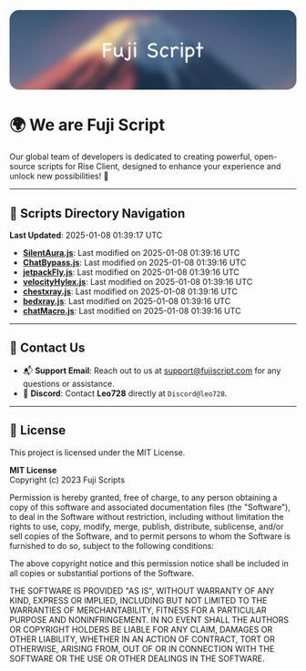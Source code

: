 ![Banner](.github/b.webp)

# 🌍 **We are Fuji Script**

Our global team of developers is dedicated to creating powerful, open-source scripts for Rise Client, designed to enhance your experience and unlock new possibilities! 🌟

---
<!-- SCRIPTS_NAVIGATION_START -->
## 📂 **Scripts Directory Navigation**

**Last Updated**: 2025-01-08 01:39:17 UTC

- **[SilentAura.js](scripts/SilentAura.js)**: Last modified on 2025-01-08 01:39:16 UTC
- **[ChatBypass.js](scripts/ChatBypass.js)**: Last modified on 2025-01-08 01:39:16 UTC
- **[jetpackFly.js](scripts/jetpackFly.js)**: Last modified on 2025-01-08 01:39:16 UTC
- **[velocityHylex.js](scripts/velocityHylex.js)**: Last modified on 2025-01-08 01:39:16 UTC
- **[chestxray.js](scripts/chestxray.js)**: Last modified on 2025-01-08 01:39:16 UTC
- **[bedxray.js](scripts/bedxray.js)**: Last modified on 2025-01-08 01:39:16 UTC
- **[chatMacro.js](scripts/chatMacro.js)**: Last modified on 2025-01-08 01:39:16 UTC

<!-- SCRIPTS_NAVIGATION_END -->

---

## 💬 **Contact Us**  
- 📬 **Support Email**: Reach out to us at [support@fujiscript.com](mailto:support@fujiscript.com) for any questions or assistance.  
- 💬 **Discord**: Contact **Leo728** directly at `Discord@leo728`.

---

## 📜 **License**

This project is licensed under the MIT License.  

**MIT License**  
Copyright (c) 2023 Fuji Scripts  

Permission is hereby granted, free of charge, to any person obtaining a copy of this software and associated documentation files (the "Software"), to deal in the Software without restriction, including without limitation the rights to use, copy, modify, merge, publish, distribute, sublicense, and/or sell copies of the Software, and to permit persons to whom the Software is furnished to do so, subject to the following conditions:  

The above copyright notice and this permission notice shall be included in all copies or substantial portions of the Software.  

THE SOFTWARE IS PROVIDED "AS IS", WITHOUT WARRANTY OF ANY KIND, EXPRESS OR IMPLIED, INCLUDING BUT NOT LIMITED TO THE WARRANTIES OF MERCHANTABILITY, FITNESS FOR A PARTICULAR PURPOSE AND NONINFRINGEMENT. IN NO EVENT SHALL THE AUTHORS OR COPYRIGHT HOLDERS BE LIABLE FOR ANY CLAIM, DAMAGES OR OTHER LIABILITY, WHETHER IN AN ACTION OF CONTRACT, TORT OR OTHERWISE, ARISING FROM, OUT OF OR IN CONNECTION WITH THE SOFTWARE OR THE USE OR OTHER DEALINGS IN THE SOFTWARE.  
